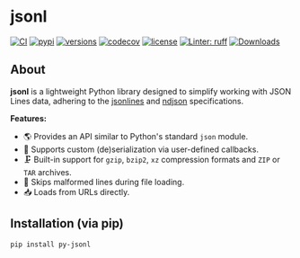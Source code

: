 # jsonl

[![CI](https://github.com/rmoralespp/jsonl/workflows/CI/badge.svg)](https://github.com/rmoralespp/jsonl/actions?query=event%3Arelease+workflow%3ACI)
[![pypi](https://img.shields.io/pypi/v/py-jsonl.svg)](https://pypi.python.org/pypi/py-jsonl)
[![versions](https://img.shields.io/pypi/pyversions/py-jsonl.svg)](https://github.com/rmoralespp/jsonl)
[![codecov](https://codecov.io/gh/rmoralespp/jsonl/branch/main/graph/badge.svg)](https://app.codecov.io/gh/rmoralespp/jsonl)
[![license](https://img.shields.io/github/license/rmoralespp/jsonl.svg)](https://github.com/rmoralespp/jsonl/blob/main/LICENSE)
[![Linter: ruff](https://img.shields.io/badge/linter-_ruff-orange)](https://github.com/charliermarsh/ruff)
[![Downloads](https://pepy.tech/badge/py-jsonl)](https://pepy.tech/project/py-jsonl)

## About

**jsonl** is a lightweight Python library designed to simplify working with JSON Lines data, adhering to
the [jsonlines](https://jsonlines.org/) and [ndjson](https://github.com/ndjson/ndjson-spec) specifications.

**Features:**

- 🌎 Provides an API similar to Python's standard `json` module.
- 🚀 Supports custom (de)serialization via user-defined callbacks.
- 🗜️ Built-in support for `gzip`, `bzip2`, `xz` compression formats and `ZIP` or `TAR` archives.
- 🔧 Skips malformed lines during file loading.
- 📥 Loads from URLs directly.

## Installation (via pip)

```pip install py-jsonl```
